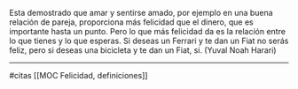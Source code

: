 Esta demostrado que amar y sentirse amado, por ejemplo en una buena relación de pareja, proporciona más felicidad que el dinero, que es importante hasta un punto. Pero lo que más felicidad da es la relación entre lo que tienes y lo que esperas. Si deseas un Ferrari y te dan un Fiat no serás feliz, pero si deseas una bicicleta y te dan un Fiat, si. (Yuval Noah Harari)

---
#citas [[MOC Felicidad, definiciones]]